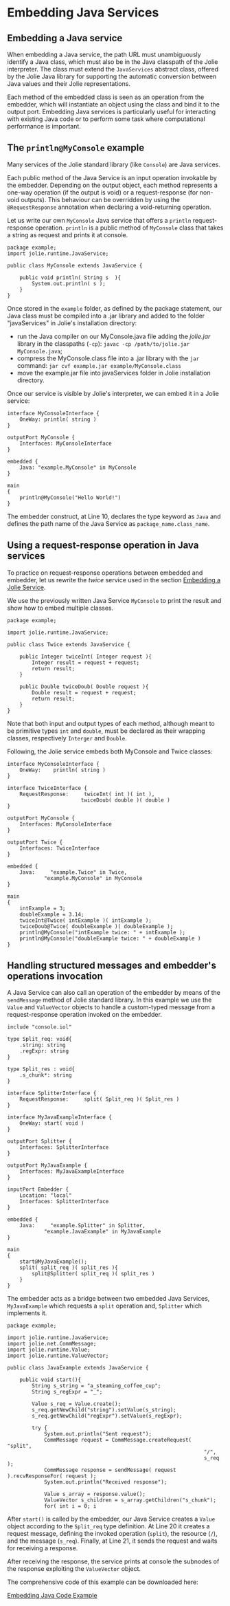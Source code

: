 # Embedding Java Services

## Embedding a Java service

When embedding a Java service, the path URL must unambiguously identify a Java class, which must also be in the Java classpath of the Jolie interpreter. The class must extend the `JavaServices` abstract class, offered by the Jolie Java library for supporting the automatic conversion between Java values and their Jolie representations.

Each method of the embedded class is seen as an operation from the embedder, which will instantiate an object using the class and bind it to the output port. Embedding Java services is particularly useful for interacting with existing Java code or to perform some task where computational performance is important.

## The `println@MyConsole` example

Many services of the Jolie standard library \(like `Console`\) are Java services.

Each public method of the Java Service is an input operation invokable by the embedder. Depending on the output object, each method represents a one-way operation \(if the output is void\) or a request-response \(for non-void outputs\). This behaviour can be overridden by using the `@RequestResponse` annotation when declaring a void-returning operation.

Let us write our own `MyConsole` Java service that offers a `println` request-response operation. `println` is a public method of `MyConsole` class that takes a string as request and prints it at console.

```text
package example;
import jolie.runtime.JavaService;

public class MyConsole extends JavaService {

    public void println( String s  ){
        System.out.println( s );
    }
}
```

Once stored in the `example` folder, as defined by the package statement, our Java class must be compiled into a .jar library and added to the folder "javaServices" in Jolie's installation directory:

* run the Java compiler on our MyConsole.java file adding the _jolie.jar_ library in the classpaths \(`-cp`\): `javac -cp /path/to/jolie.jar MyConsole.java`;
* compress the MyConsole.class file into a .jar library with the `jar` command: `jar cvf example.jar example/MyConsole.class`
* move the example.jar file into javaServices folder in Jolie installation directory.

Once our service is visible by Jolie's interpreter, we can embed it in a Jolie service:

```text
interface MyConsoleInterface {
    OneWay: println( string )
}

outputPort MyConsole {
    Interfaces: MyConsoleInterface
}

embedded {
    Java: "example.MyConsole" in MyConsole
}

main
{
    println@MyConsole("Hello World!")
}
```

The embedder construct, at Line 10, declares the type keyword as `Java` and defines the path name of the Java Service as `package_name.class_name`.

## Using a request-response operation in Java services

To practice on request-response operations between embedded and embedder, let us rewrite the _twice_ service used in the section [Embedding a Jolie Service](../architectural_composition/embedding_jolie/).

We use the previously written Java Service `MyConsole` to print the result and show how to embed multiple classes.

```text
package example;

import jolie.runtime.JavaService;

public class Twice extends JavaService {

    public Integer twiceInt( Integer request ){
        Integer result = request + request;
        return result;
    }

    public Double twiceDoub( Double request ){
        Double result = request + request;
        return result;
    }
}
```

Note that both input and output types of each method, although meant to be primitive types `int` and `double`, must be declared as their wrapping classes, respectively `Interger` and `Double`.

Following, the Jolie service embeds both MyConsole and Twice classes:

```text
interface MyConsoleInterface {
    OneWay:    println( string )
}

interface TwiceInterface {
    RequestResponse:     twiceInt( int )( int ),
                        twiceDoub( double )( double )
}

outputPort MyConsole {
    Interfaces: MyConsoleInterface
}

outputPort Twice {
    Interfaces: TwiceInterface
}

embedded {
    Java:     "example.Twice" in Twice,
            "example.MyConsole" in MyConsole
}

main
{
    intExample = 3;
    doubleExample = 3.14;
    twiceInt@Twice( intExample )( intExample );
    twiceDoub@Twice( doubleExample )( doubleExample );
    println@MyConsole("intExample twice: " + intExample );
    println@MyConsole("doubleExample twice: " + doubleExample )
}
```

## Handling structured messages and embedder's operations invocation

A Java Service can also call an operation of the embedder by means of the `sendMessage` method of Jolie standard library. In this example we use the `Value` and `ValueVector` objects to handle a custom-typed message from a request-response operation invoked on the embedder.

```text
include "console.iol"

type Split_req: void{
    .string: string
    .regExpr: string
}

type Split_res : void{
    .s_chunk*: string
}

interface SplitterInterface {
    RequestResponse:     split( Split_req )( Split_res )
}

interface MyJavaExampleInterface {
    OneWay: start( void )
}

outputPort Splitter {
    Interfaces: SplitterInterface
}

outputPort MyJavaExample {
    Interfaces: MyJavaExampleInterface
}

inputPort Embedder {
    Location: "local"
    Interfaces: SplitterInterface
}

embedded {
    Java:     "example.Splitter" in Splitter,
            "example.JavaExample" in MyJavaExample
}

main
{    
    start@MyJavaExample();
    split( split_req )( split_res ){
        split@Splitter( split_req )( split_res )
    }
}
```

The embedder acts as a bridge between two embedded Java Services, `MyJavaExample` which requests a `split` operation and, `Splitter` which implements it.

```text
package example;

import jolie.runtime.JavaService;
import jolie.net.CommMessage;
import jolie.runtime.Value;
import jolie.runtime.ValueVector;

public class JavaExample extends JavaService {

    public void start(){
        String s_string = "a_steaming_coffee_cup";
        String s_regExpr = "_";

        Value s_req = Value.create();
        s_req.getNewChild("string").setValue(s_string);
        s_req.getNewChild("regExpr").setValue(s_regExpr);

        try {
            System.out.println("Sent request");
            CommMessage request = CommMessage.createRequest(     "split", 
                                                                "/", 
                                                                s_req );
            CommMessage response = sendMessage( request ).recvResponseFor( request );
            System.out.println("Received response");

            Value s_array = response.value();
            ValueVector s_children = s_array.getChildren("s_chunk");
            for( int i = 0; i
```

After `start()` is called by the embedder, our Java Service creates a `Value` object according to the `Split_req` type definition. At Line 20 it creates a request message, defining the invoked operation \(`split`\), the resource \(`/`\), and the message \(`s_req`\). Finally, at Line 21, it sends the request and waits for receiving a response.

After receiving the response, the service prints at console the subnodes of the response exploiting the `ValueVector` object.

The comprehensive code of this example can be downloaded here:

[Embedding Java Code Example](../architectural_composition/code/embedding_java_code.zip)

